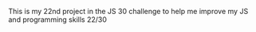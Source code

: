 This is my 22nd project in the JS 30 challenge to help me improve my JS and programming skills 22/30

